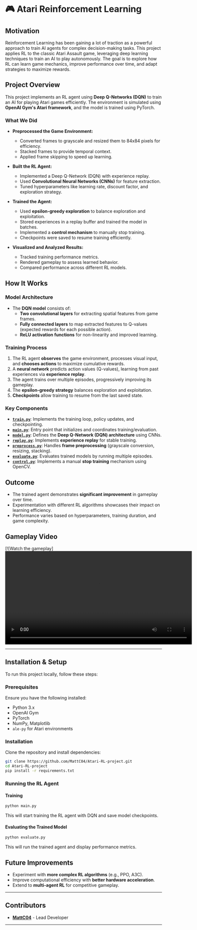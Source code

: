 # 🎮 Atari Reinforcement Learning 

## Motivation  
Reinforcement Learning has been gaining a lot of traction as a powerful approach to train AI agents for complex decision-making tasks. This project applies RL to the classic Atari Assault game, leveraging deep learning techniques to train an AI to play autonomously. The goal is to explore how RL can learn game mechanics, improve performance over time, and adapt strategies to maximize rewards.

## Project Overview  
This project implements an RL agent using **Deep Q-Networks (DQN)** to train an AI for playing Atari games efficiently. The environment is simulated using **OpenAI Gym's Atari framework**, and the model is trained using PyTorch.

### What We Did  
- **Preprocessed the Game Environment:**  
  - Converted frames to grayscale and resized them to 84x84 pixels for efficiency.  
  - Stacked frames to provide temporal context.  
  - Applied frame skipping to speed up learning.  

- **Built the RL Agent:**  
  - Implemented a Deep Q-Network (DQN) with experience replay.  
  - Used **Convolutional Neural Networks (CNNs)** for feature extraction.  
  - Tuned hyperparameters like learning rate, discount factor, and exploration strategy.  

- **Trained the Agent:**  
  - Used **epsilon-greedy exploration** to balance exploration and exploitation.  
  - Stored experiences in a replay buffer and trained the model in batches.  
  - Implemented a **control mechanism** to manually stop training.  
  - Checkpoints were saved to resume training efficiently.  

- **Visualized and Analyzed Results:**  
  - Tracked training performance metrics.  
  - Rendered gameplay to assess learned behavior.  
  - Compared performance across different RL models.  

## How It Works  

### Model Architecture  
- The **DQN model** consists of:  
  - **Two convolutional layers** for extracting spatial features from game frames.  
  - **Fully connected layers** to map extracted features to Q-values (expected rewards for each possible action).  
  - **ReLU activation functions** for non-linearity and improved learning.  

### Training Process  
1. The RL agent **observes** the game environment, processes visual input, and **chooses actions** to maximize cumulative rewards.  
2. A **neural network** predicts action values (Q-values), learning from past experiences via **experience replay**.  
3. The agent trains over multiple episodes, progressively improving its gameplay.  
4. The **epsilon-greedy strategy** balances exploration and exploitation.  
5. **Checkpoints** allow training to resume from the last saved state.  

### Key Components  
- **[`train.py`](train.py)**: Implements the training loop, policy updates, and checkpointing.  
- **[`main.py`](main.py)**: Entry point that initializes and coordinates training/evaluation.  
- **[`model.py`](model.py)**: Defines the **Deep Q-Network (DQN) architecture** using CNNs.  
- **[`replay.py`](replay.py)**: Implements **experience replay** for stable training.  
- **[`preprocess.py`](preprocess.py)**: Handles **frame preprocessing** (grayscale conversion, resizing, stacking).  
- **[`evaluate.py`](evaluate.py)**: Evaluates trained models by running multiple episodes.  
- **[`control.py`](control.py)**: Implements a manual **stop training** mechanism using OpenCV.  

## Outcome  
- The trained agent demonstrates **significant improvement** in gameplay over time.  
- Experimentation with different RL algorithms showcases their impact on learning efficiency.  
- Performance varies based on hyperparameters, training duration, and game complexity.  

## Gameplay Video  
[![Watch the gameplay]
<video src="Playing Atari with Reinforcement Learning.mp4" controls width="600"></video>

---

## Installation & Setup  
To run this project locally, follow these steps:

### Prerequisites  
Ensure you have the following installed:  
- Python 3.x  
- OpenAI Gym  
- PyTorch  
- NumPy, Matplotlib  
- `ale-py` for Atari environments  

### Installation  
Clone the repository and install dependencies:  
```bash
git clone https://github.com/MattC04/Atari-RL-project.git
cd Atari-RL-project
pip install -r requirements.txt
```

### Running the RL Agent  

#### Training  
```bash
python main.py  
```
This will start training the RL agent with DQN and save model checkpoints.  

#### Evaluating the Trained Model  
```bash
python evaluate.py  
```
This will run the trained agent and display performance metrics.  

## Future Improvements  
- Experiment with **more complex RL algorithms** (e.g., PPO, A3C).  
- Improve computational efficiency with **better hardware acceleration**.  
- Extend to **multi-agent RL** for competitive gameplay.  

---

## Contributors  

- **[MattC04](https://github.com/MattC04)** - Lead Developer  

---

